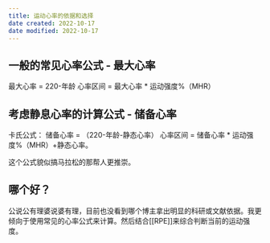 ```yaml
---
title: 运动心率的依据和选择
date created: 2022-10-17
date modified: 2022-10-17
---
```


## 一般的常见心率公式 - 最大心率
最大心率 = 220-年龄
心率区间 = 最大心率 \* 运动强度%（MHR） 

## 考虑静息心率的计算公式 - 储备心率
卡氏公式：
储备心率 = （220-年龄-静态心率）
心率区间 = 储备心率 \* 运动强度%（MHR）+静态心率。

这个公式貌似搞马拉松的那帮人更推崇。

## 哪个好？
公说公有理婆说婆有理，目前也没看到哪个博主拿出明显的科研或文献依据。我更倾向于使用常见的心率公式来计算。然后结合[[RPE]]来综合判断当前的运动强度。
